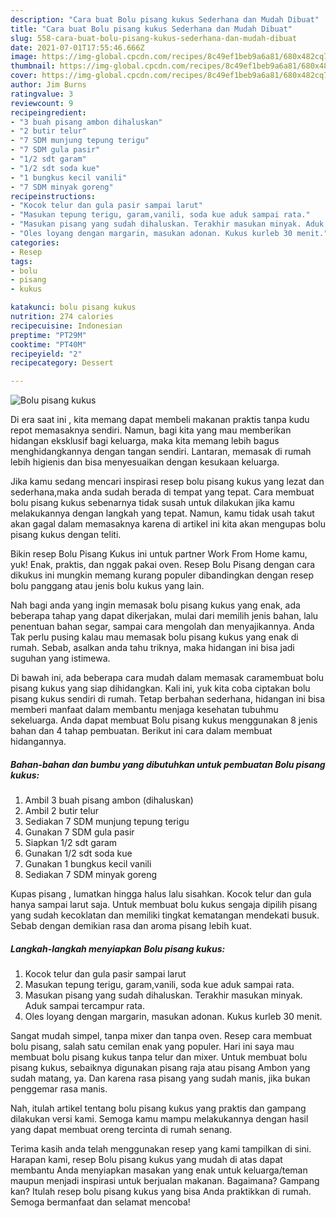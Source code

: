 ```yaml
---
description: "Cara buat Bolu pisang kukus Sederhana dan Mudah Dibuat"
title: "Cara buat Bolu pisang kukus Sederhana dan Mudah Dibuat"
slug: 558-cara-buat-bolu-pisang-kukus-sederhana-dan-mudah-dibuat
date: 2021-07-01T17:55:46.666Z
image: https://img-global.cpcdn.com/recipes/8c49ef1beb9a6a81/680x482cq70/bolu-pisang-kukus-foto-resep-utama.jpg
thumbnail: https://img-global.cpcdn.com/recipes/8c49ef1beb9a6a81/680x482cq70/bolu-pisang-kukus-foto-resep-utama.jpg
cover: https://img-global.cpcdn.com/recipes/8c49ef1beb9a6a81/680x482cq70/bolu-pisang-kukus-foto-resep-utama.jpg
author: Jim Burns
ratingvalue: 3
reviewcount: 9
recipeingredient:
- "3 buah pisang ambon dihaluskan"
- "2 butir telur"
- "7 SDM munjung tepung terigu"
- "7 SDM gula pasir"
- "1/2 sdt garam"
- "1/2 sdt soda kue"
- "1 bungkus kecil vanili"
- "7 SDM minyak goreng"
recipeinstructions:
- "Kocok telur dan gula pasir sampai larut"
- "Masukan tepung terigu, garam,vanili, soda kue aduk sampai rata."
- "Masukan pisang yang sudah dihaluskan. Terakhir masukan minyak. Aduk sampai tercampur rata."
- "Oles loyang dengan margarin, masukan adonan. Kukus kurleb 30 menit."
categories:
- Resep
tags:
- bolu
- pisang
- kukus

katakunci: bolu pisang kukus 
nutrition: 274 calories
recipecuisine: Indonesian
preptime: "PT29M"
cooktime: "PT40M"
recipeyield: "2"
recipecategory: Dessert

---
```



![Bolu pisang kukus](https://img-global.cpcdn.com/recipes/8c49ef1beb9a6a81/680x482cq70/bolu-pisang-kukus-foto-resep-utama.jpg)

Di era  saat ini , kita memang dapat membeli makanan praktis tanpa kudu repot memasaknya sendiri. Namun, bagi kita yang mau memberikan hidangan eksklusif bagi keluarga, maka kita memang lebih bagus menghidangkannya dengan tangan sendiri. Lantaran, memasak di rumah lebih higienis dan bisa menyesuaikan dengan kesukaan keluarga.

Jika kamu sedang mencari inspirasi resep bolu pisang kukus yang lezat dan sederhana,maka anda sudah berada di tempat yang tepat. Cara membuat bolu pisang kukus  sebenarnya tidak susah untuk dilakukan jika kamu melakukannya dengan langkah yang tepat. Namun, kamu tidak usah takut akan gagal dalam memasaknya 
karena di artikel ini kita akan mengupas bolu pisang kukus dengan teliti.  

Bikin resep Bolu Pisang Kukus ini untuk partner Work From Home kamu, yuk! Enak, praktis, dan nggak pakai oven. Resep Bolu Pisang dengan cara dikukus ini mungkin memang kurang populer dibandingkan dengan resep bolu panggang atau jenis bolu kukus yang lain.

Nah bagi anda yang ingin memasak bolu pisang kukus yang enak, ada beberapa tahap yang dapat dikerjakan, mulai dari memilih jenis bahan, lalu penentuan bahan segar, sampai cara mengolah dan menyajikannya. Anda Tak perlu pusing kalau mau memasak bolu pisang kukus yang enak di rumah. Sebab, asalkan anda  tahu triknya, maka hidangan ini bisa jadi suguhan yang istimewa.

Di bawah ini, ada beberapa cara mudah dalam memasak caramembuat bolu pisang kukus yang siap dihidangkan. Kali ini, yuk kita coba ciptakan bolu pisang kukus sendiri di rumah. Tetap berbahan sederhana, hidangan ini bisa memberi manfaat dalam membantu menjaga kesehatan tubuhmu sekeluarga. Anda dapat membuat Bolu pisang kukus menggunakan 8 jenis bahan dan 4 tahap pembuatan. Berikut ini cara dalam membuat hidangannya.

<!--inarticleads1-->

##### Bahan-bahan dan bumbu yang dibutuhkan untuk pembuatan Bolu pisang kukus:

1. Ambil 3 buah pisang ambon (dihaluskan)
1. Ambil 2 butir telur
1. Sediakan 7 SDM munjung tepung terigu
1. Gunakan 7 SDM gula pasir
1. Siapkan 1/2 sdt garam
1. Gunakan 1/2 sdt soda kue
1. Gunakan 1 bungkus kecil vanili
1. Sediakan 7 SDM minyak goreng


Kupas pisang , lumatkan hingga halus lalu sisahkan. Kocok telur dan gula hanya sampai larut saja. Untuk membuat bolu kukus sengaja dipilih pisang yang sudah kecoklatan dan memiliki tingkat kematangan mendekati busuk. Sebab dengan demikian rasa dan aroma pisang lebih kuat. 

<!--inarticleads2-->

##### Langkah-langkah menyiapkan Bolu pisang kukus:

1. Kocok telur dan gula pasir sampai larut
1. Masukan tepung terigu, garam,vanili, soda kue aduk sampai rata.
1. Masukan pisang yang sudah dihaluskan. Terakhir masukan minyak. Aduk sampai tercampur rata.
1. Oles loyang dengan margarin, masukan adonan. Kukus kurleb 30 menit.


Sangat mudah simpel, tanpa mixer dan tanpa oven. Resep cara membuat bolu pisang, salah satu cemilan enak yang populer. Hari ini saya mau membuat bolu pisang kukus tanpa telur dan mixer. Untuk membuat bolu pisang kukus, sebaiknya digunakan pisang raja atau pisang Ambon yang sudah matang, ya. Dan karena rasa pisang yang sudah manis, jika bukan penggemar rasa manis. 

Nah, itulah artikel tentang  bolu pisang kukus  yang praktis dan gampang dilakukan versi kami. Semoga kamu mampu melakukannya dengan hasil yang dapat membuat oreng tercinta di rumah senang. 

Terima kasih anda telah menggunakan resep yang kami tampilkan di sini. Harapan kami, resep  Bolu pisang kukus yang mudah di atas dapat membantu Anda menyiapkan masakan yang enak untuk keluarga/teman maupun menjadi inspirasi untuk berjualan makanan. Bagaimana? Gampang kan? Itulah resep bolu pisang kukus yang bisa Anda praktikkan di rumah. Semoga bermanfaat dan selamat mencoba!

